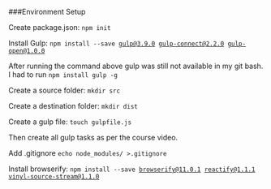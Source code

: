 
###Environment Setup

Create package.json:
<code>npm init</code>

Install Gulp:
<code>npm install --save gulp@3.9.0 gulp-connect@2.2.0 gulp-open@1.0.0</code>

After running the command above gulp was still not available in my git bash. I had to run <code>npm install gulp -g</code>

Create a source folder:
<code>mkdir src</code>

Create a destination folder:
<code>mkdir dist</code>

Create a gulp file:
<code>touch gulpfile.js</code>

Then create all gulp tasks as per the course video.

Add .gitignore 
<code>echo node_modules/ >.gitignore</code>

Install browserify:
<code>npm install --save browserify@11.0.1 reactify@1.1.1 vinyl-source-stream@1.1.0</code>



